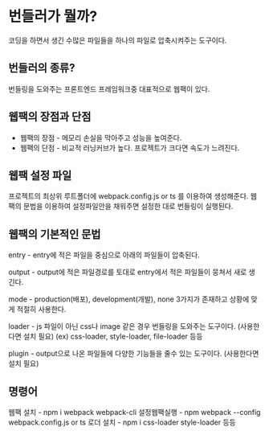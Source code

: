 # 번들러가 뭘까?
코딩을 하면서 생긴 수많은 파일들을 하나의 파일로 압축시켜주는 도구이다.

## 번들러의 종류?
번들링을 도와주는 프론트엔드 프레임워크중 대표적으로 웹팩이 있다.

## 웹팩의 장점과 단점
- 웹팩의 장점 - 메모리 손실을 막아주고 성능을 높여준다.
- 웹팩의 단점 - 비교적 러닝커브가 높다. 프로젝트가 크다면 속도가 느려진다.

## 웹팩 설정 파일
프로젝트의 최상위 루트폴더에 webpack.config.js or ts 를 이용하여 생성해준다. 웹팩의 문법을 이용하여 설정파일안을 채워주면 설정한 대로 번들링이 실행된다.

## 웹팩의 기본적인 문법
entry - entry에 적은 파일을 중심으로 아래의 파일들이 압축된다.

output - output에 적은 파일경로를 토대로 entry에서 적은 파일들이 뭉쳐서 새로 생긴다.

mode - production(배포), development(개발), none 3가지가 존재하고 상황에 맞게 적절히 사용한다.

loader - js 파일이 아닌 css나 image 같은 경우 번들링을 도와주는 도구이다. (사용한다면 설치 필요)
(ex) css-loader, style-loader, file-loader 등등

plugin - output으로 나온 파일들에 다양한 기능들을 줄수 있는 도구이다. (사용한다면 설치 필요)

## 명령어
웹팩 설치 - npm i webpack webpack-cli
설정웹팩실행 - npm webpack --config webpack.config.js or ts
로더 설치 - npm i css-loader style-loader 등등
